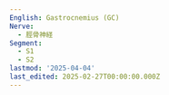```yaml
---
English: Gastrocnemius (GC)
Nerve:
  - 脛骨神経
Segment:
  - S1
  - S2
lastmod: '2025-04-04'
last_edited: 2025-02-27T00:00:00.000Z
---
```



